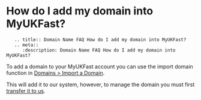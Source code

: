 # How do I add my domain into MyUKFast?

```eval_rst
   .. title:: Domain Name FAQ How do I add my domain into MyUKFast?
   .. meta::
      :description: Domain Name FAQ How do I add my domain into MyUKFast?
```


To add a domain to your MyUKFast account you can use the import domain function in [Domains > Import a Domain](https://my.ukfast.co.uk/domains/import.php).


This will add it to our system, however, to manage the domain you must first [transfer it to us](/domains/domains/transferin).

